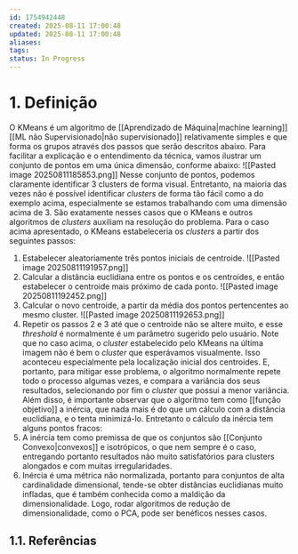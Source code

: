 ```yaml
---
id: 1754942448
created: 2025-08-11 17:00:48
updated: 2025-08-11 17:00:48
aliases:
tags:
status: In Progress
---
```

# 1. Definição
O KMeans é um algoritmo de [[Aprendizado de Máquina|machine learning]] [[ML não Supervisionado|não supervisionado]] relativamente simples e que forma os grupos através dos passos que serão descritos abaixo. Para facilitar a explicação e o entendimento da técnica, vamos ilustrar um conjunto de pontos em uma única dimensão, conforme abaixo:
![[Pasted image 20250811185853.png]]
Nesse conjunto de pontos, podemos claramente identificar 3 clusters de forma visual. Entretanto, na maioria das vezes não é possível identificar *clusters* de forma tão fácil como a do exemplo acima, especialmente se estamos trabalhando com uma dimensão acima de 3. São exatamente nesses casos que o KMeans e outros algoritmos de *clusters* auxiliam na resolução do problema. Para o caso acima apresentado, o KMeans estabeleceria os *clusters* a partir dos seguintes passos:
1. Estabelecer aleatoriamente três pontos iniciais de centroide.
![[Pasted image 20250811191957.png]]
2. Calcular a distância euclidiana entre os pontos e os centroides, e então estabelecer o centroide mais próximo de cada ponto.
![[Pasted image 20250811192452.png]]
3. Calcular o novo centroide, a partir da média dos pontos pertencentes ao mesmo cluster.
![[Pasted image 20250811192653.png]]
4. Repetir os passos 2 e 3 até que o centroide não se altere muito, e esse *threshold* é normalmente é um parâmetro sugerido pelo usuário.
Note que no caso acima, o *cluster* estabelecido pelo KMeans na última imagem não é bem o *cluster* que esperávamos visualmente. Isso aconteceu especialmente pela localização inicial dos centroides. E, portanto, para mitigar esse problema, o algoritmo normalmente repete todo o processo algumas vezes, e compara a variância dos seus resultados, selecionando por fim o *cluster* que possui a menor variância. 
Além disso, é importante observar que o algoritmo tem como [[função objetivo]] a inércia, que nada mais é do que um cálculo com a distância euclidiana, e o tenta minimizá-lo. Entretanto o cálculo da inércia tem alguns pontos fracos:
5. A inércia tem como premissa de que os conjuntos são [[Conjunto Convexo|convexos]] e isotrópicos, o que nem sempre é o caso, entregando portanto resultados não muito satisfatórios para clusters alongados e com muitas irregularidades.
6. Inércia é uma métrica não normalizada, portanto para conjuntos de alta cardinalidade dimensional, tende-se obter distâncias euclidianas muito infladas, que é também conhecida como a maldição da dimensionalidade. Logo, rodar algoritmos de redução de dimensionalidade, como o PCA, pode ser benéficos nesses casos.
## 1.1. Referências
[^1]: https://scikit-learn.org/stable/modules/clustering.html
[^2]: https://www.youtube.com/watch?v=4b5d3muPQmA&ab_channel=StatQuestwithJoshStarmer